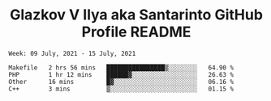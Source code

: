 <h1 align="center">Glazkov V Ilya aka Santarinto GitHub Profile README</h1>

<!--START_SECTION:waka-->
```text
Week: 09 July, 2021 - 15 July, 2021

Makefile   2 hrs 56 mins   ████████████████▒░░░░░░░░   64.90 % 
PHP        1 hr 12 mins    ██████▓░░░░░░░░░░░░░░░░░░   26.63 % 
Other      16 mins         █▓░░░░░░░░░░░░░░░░░░░░░░░   06.16 % 
C++        3 mins          ▒░░░░░░░░░░░░░░░░░░░░░░░░   01.15 % 
```
<!--END_SECTION:waka-->